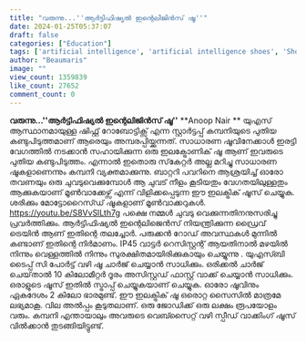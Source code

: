 ```yaml
---
title: "വരുന്നു...''ആർട്ടിഫിഷ്യൽ ഇന്റെലിജിൻസ്‌ ഷൂ''"
date: 2024-01-25T05:37:07
draft: false
categories: ["Education"]
tags: ['artificial intelligence', 'artificial intelligence shoes', 'Shoes']
author: "Beaumaris"
image: ""
view_count: 1359839
like_count: 27652
comment_count: 0
---
```


**വരുന്നു...''ആർട്ടിഫിഷ്യൽ ഇന്റെലിജിൻസ്‌ ഷൂ''** **Anoop Nair ** യുഎസ് ആസ്ഥാനമായുള്ള ഷിഫ്റ്റ് റോബോട്ടിക്സ് എന്ന സ്റ്റാർട്ടപ്പ് കമ്പനിയുടെ പുതിയ കണ്ടുപിടുത്തമാണ് ആരെയും അമ്പരപ്പിയ്ക്കുന്നത്. സാധാരണ ഷൂവിനേക്കാൾ ഇരട്ടി വേഗത്തിൽ നടക്കാൻ സഹായിക്കുന്ന ഒരു ഇലക്ട്രോണിക് ഷൂ ആണ് ഇവരുടെ പുതിയ കണ്ടുപിടുത്തം. എന്നാൽ ഇതൊരു സ്‌കേറ്റർ അല്ല മറിച്ചു സാധാരണ ഷൂകളാണെന്നും കമ്പനി വ്യക്തമാക്കുന്നു. ബാറ്ററി പവറിനെ ആശ്രയിച്ച് ഓരോ തവണയും ഒരു ചുവടുവെക്കുമ്പോൾ ആ ചുവട് നീളം കൂടിയതും വേഗതയിലുള്ളതും ആക്കുകയാണ് മൂൺവാക്കേഴ്സ് എന്ന് വിളിക്കപ്പെടുന്ന ഈ ഇലക്ട്രിക് ഷൂസ് ചെയ്യുക. ശരിക്കും മോട്ടോറൈസ്ഡ് ഷൂകളാണ് മൂൺവാക്കറുകൾ. https://youtu.be/S8VvSlLth7g പക്ഷെ നമ്മൾ ചുവടു വെക്കുന്നതിനനുസരിച്ചു പ്രവർത്തിക്കും. ആർട്ടിഫിഷ്യൽ ഇന്റെലിജെൻസ് നിയന്ത്രിക്കുന്ന ഡ്രൈവ് ട്രെയിൻ ആണ് ഇതിന്റെ തലച്ചോർ. പരുക്കൻ റോഡ് അവസ്ഥകൾ മുന്നിൽ കണ്ടാണ് ഇതിന്റെ നിർമാണം. IP45 വാട്ടർ റെസിസ്റ്റന്റ് ആയതിനാൽ മഴയിൽ നിന്നും വെള്ളത്തിൽ നിന്നും സുരക്ഷിതമായിരിക്കുകായും ചെയ്യുന്നു . യുഎസ്ബി ടൈപ്പ് സി പോർട്ട് വഴി ഷൂ ചാർജ് ചെയ്യാൻ സാധിക്കും. ഒരിക്കൽ ചാർജ് ചെയ്‌താൽ 10 കിലോമീറ്റർ ദൂരം അസിസ്റ്റഡ് ഫാസ്റ്റ് വാക്ക് ചെയ്യാൻ സാധിക്കും. ഒരാളുടെ ഷൂസ് ഇതിൽ സ്ട്രാപ്പ് ചെയ്യുകയാണ് ചെയ്യുക. ഓരോ ഷൂവിനും ഏകദേശം 2 കിലോ ഭാരമുണ്ട്. ഈ ഇലക്ട്രിക് ഷൂ ഒരൊറ്റ സൈസിൽ മാത്രമേ ലഭ്യമാകൂ. വില അൽപ്പം കൂടുതലാണ്. ഒരു ജോഡിക്ക് ഒരു ലക്ഷം രൂപയോളം വരും. കമ്പനി എന്തായാലും അവരുടെ വെബ്സൈറ്റ് വഴി സ്പീഡ് വാക്കിംഗ് ഷൂസ് വിൽക്കാൻ തുടങ്ങിയിട്ടുണ്ട്.

